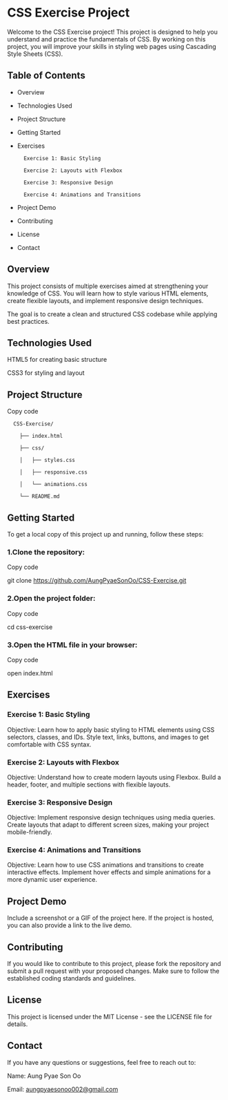 # CSS Exercise Project

Welcome to the CSS Exercise project! This project is designed to help you understand and practice the fundamentals of CSS. By working on this project, you will improve your skills in styling web pages using Cascading Style Sheets (CSS).

## Table of Contents

* Overview

* Technologies Used

* Project Structure

* Getting Started

* Exercises

        Exercise 1: Basic Styling

        Exercise 2: Layouts with Flexbox
        
        Exercise 3: Responsive Design
       
        Exercise 4: Animations and Transitions

* Project Demo

* Contributing

* License

* Contact

## Overview

This project consists of multiple exercises aimed at strengthening your knowledge of CSS. You will learn how to style various HTML elements, create flexible layouts, and implement responsive design techniques.

The goal is to create a clean and structured CSS codebase while applying best practices.

## Technologies Used

 HTML5 for creating basic structure
 
 CSS3 for styling and layout

## Project Structure

Copy code

      CSS-Exercise/
      
        ├── index.html
        
        ├── css/
        
        │   ├── styles.css
        
        │   ├── responsive.css
        
        │   └── animations.css
        
        └── README.md

## Getting Started

To get a local copy of this project up and running, follow these steps:

### 1.Clone the repository:                                           

Copy code

git clone https://github.com/AungPyaeSonOo/CSS-Exercise.git

### 2.Open the project folder:

Copy code

cd css-exercise

### 3.Open the HTML file in your browser:

Copy code

open index.html

## Exercises

### Exercise 1: Basic Styling

Objective: Learn how to apply basic styling to HTML elements using CSS selectors, classes, and IDs. Style text, links, buttons, and images to get comfortable with CSS syntax.

### Exercise 2: Layouts with Flexbox

Objective: Understand how to create modern layouts using Flexbox. Build a header, footer, and multiple sections with flexible layouts.

### Exercise 3: Responsive Design

Objective: Implement responsive design techniques using media queries. Create layouts that adapt to different screen sizes, making your project mobile-friendly.

### Exercise 4: Animations and Transitions

Objective: Learn how to use CSS animations and transitions to create interactive effects. Implement hover effects and simple animations for a more dynamic user experience.

## Project Demo

Include a screenshot or a GIF of the project here. If the project is hosted, you can also provide a link to the live demo.


## Contributing

If you would like to contribute to this project, please fork the repository and submit a pull request with your proposed changes. Make sure to follow the established coding standards and guidelines.

## License

This project is licensed under the MIT License - see the LICENSE file for details.

## Contact

If you have any questions or suggestions, feel free to reach out to:

Name: Aung Pyae Son Oo

Email: aungpyaesonoo002@gmail.com


